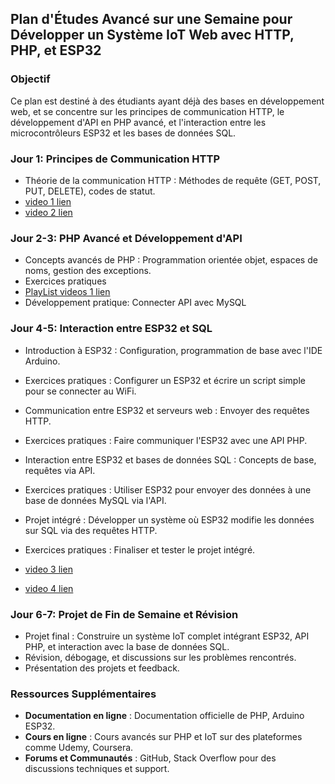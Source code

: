 ## Plan d'Études Avancé sur une Semaine pour Développer un Système IoT Web avec HTTP, PHP, et ESP32

### Objectif
Ce plan est destiné à des étudiants ayant déjà des bases en développement web, et se concentre sur les principes de communication HTTP, le développement d'API en PHP avancé, et l'interaction entre les microcontrôleurs ESP32 et les bases de données SQL.

### Jour 1: Principes de Communication HTTP
  - Théorie de la communication HTTP : Méthodes de requête (GET, POST, PUT, DELETE), codes de statut. 
  - [video 1 lien](https://www.youtube.com/watch?v=CtPWdpi4g6U)
  - [video 2 lien](https://www.youtube.com/watch?v=iYM2zFP3Zn0)
  

### Jour 2-3: PHP Avancé et Développement d'API
  - Concepts avancés de PHP : Programmation orientée objet, espaces de noms, gestion des exceptions.
  - Exercices pratiques 
  - [PlayList videos 1 lien](https://www.youtube.com/watch?v=m52ljs78S24&list=PL0eyrZgxdwhwwQQZA79OzYwl5ewA7HQih) 
  - Développement pratique: Connecter API avec MySQL

### Jour 4-5: Interaction entre ESP32 et SQL

  - Introduction à ESP32 : Configuration, programmation de base avec l'IDE Arduino.
  - Exercices pratiques : Configurer un ESP32 et écrire un script simple pour se connecter au WiFi.
  - Communication entre ESP32 et serveurs web : Envoyer des requêtes HTTP.
  - Exercices pratiques : Faire communiquer l'ESP32 avec une API PHP.
  - Interaction entre ESP32 et bases de données SQL : Concepts de base, requêtes via API.
  - Exercices pratiques : Utiliser ESP32 pour envoyer des données à une base de données MySQL via l'API.



  - Projet intégré : Développer un système où ESP32 modifie les données sur SQL via des requêtes HTTP.
  - Exercices pratiques : Finaliser et tester le projet intégré.

  - [video 3 lien](https://www.youtube.com/watch?v=aH3sLEQI4_w)
  - [video 4 lien](https://www.youtube.com/watch?v=y6LRbCTHZGQ)

### Jour 6-7: Projet de Fin de Semaine et Révision

  - Projet final : Construire un système IoT complet intégrant ESP32, API PHP, et interaction avec la base de données SQL.
  - Révision, débogage, et discussions sur les problèmes rencontrés.
  - Présentation des projets et feedback.

### Ressources Supplémentaires
- **Documentation en ligne** : Documentation officielle de PHP, Arduino ESP32.
- **Cours en ligne** : Cours avancés sur PHP et IoT sur des plateformes comme Udemy, Coursera.
- **Forums et Communautés** : GitHub, Stack Overflow pour des discussions techniques et support.
